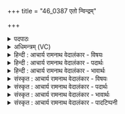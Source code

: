 +++
title = "46_0387 एतो न्विन्द्रम्"

+++
<details><summary>पदपाठः</summary>

आ꣢। इ꣣त। उ। नु꣢। इ꣡न्द्र꣢꣯म्। स्त꣡वा꣢꣯म। स꣡खा꣢꣯यः। स। खा꣣यः। स्तो꣡म्य꣢꣯म्। न꣡र꣢꣯म्। कृ꣣ष्टीः꣢। यः। वि꣡श्वाः꣢꣯। अ꣣भ्य꣡स्ति꣢। अ꣣भि। अ꣡स्ति꣢꣯। ए꣡कः꣢꣯। इत्। ३८७।
</details>

<details><summary>अधिमन्त्रम् (VC)</summary>

- इन्द्रः
- विश्वमना वैयश्वः
- उष्णिक्
- ऋषभः
- ऐन्द्रं काण्डम्
</details>

<details><summary>हिन्दी : आचार्य रामनाथ वेदालंकार - विषयः</summary>

अगले मन्त्र में सखाओं को इन्द्र परमेश्वर की स्तुति के लिए बुलाया जा रहा है।
</details>

<details><summary>हिन्दी : आचार्य रामनाथ वेदालंकार - पदार्थः</summary>

पदार्थान्वयभाषाः -  हे (सखायः) मित्रो ! तुम (नु) शीघ्र ही (एत उ) आओ। हम-तुम मिलकर (स्तोम्यम्) स्तुति के योग्य, (नरम्) नेता, (इन्द्रम्) राजाधिराज परमेश्वर की (स्तवाम) उपासना करें, (यः) जो (एकः-इत्) अकेला ही (विश्वाः कृष्टीः) सब मानवी प्रजाओं से (अध्यस्ति) महिमा में अधिक है ॥७॥
</details>

<details><summary>हिन्दी : आचार्य रामनाथ वेदालंकार - भावार्थः</summary>

भावार्थभाषाः -  जो अकेला होता हुआ भी करोड़ों-करोड़ों की संख्याओं में विद्यमान मनुष्यों से महिमा में अधिक है, उसी सकल ब्रह्माण्ड के अधीश्वर की सबको स्तुति और आराधना करनी चाहिए ॥७॥
</details>

<details><summary>संस्कृत : आचार्य रामनाथ वेदालंकार - विषयः</summary>

अथ सखाय इन्द्रं परमेश्वरं स्तोतुमाहूयन्ते।
</details>

<details><summary>संस्कृत : आचार्य रामनाथ वेदालंकार - पदार्थः</summary>

पदार्थान्वयभाषाः -  हे (सखायः) सुहृदः ! यूयम् (नु) क्षिप्रम् (एत उ) आगच्छत खलु, यूयं वयं च संभूय (स्तोम्यम्) स्तोमार्हम्, (नरम्) नेतारम् (इन्द्रम्) राजाधिराजं परमेश्वरम् (स्तवाम) उपासीमहि। स्तौतेर्लेटि रूपम्। (यः एकः इत्) यः एकलोऽपि (विश्वाः कृष्टीः) समस्ताः मानवीः प्रजाः (अभ्यस्ति) अभिभवति, महिम्ना अतिशेते ॥७॥
</details>

<details><summary>संस्कृत : आचार्य रामनाथ वेदालंकार - भावार्थः</summary>

भावार्थभाषाः -  य एकोऽपि सन् कोटिकोटिसंख्यासु विद्यमानान् मानवान् स्वमहिम्नाऽतिशेते स एव सकलब्रह्माण्डाधीश्वरः सर्वैरपि स्तोतव्य आराधनीयश्च ॥७॥
</details>

<details><summary>संस्कृत : आचार्य रामनाथ वेदालंकार - पादटिप्पनी</summary>

टिप्पणी:   १. ऋ० ८।२४।१९। अथ० २०।६५।१ ‘सखायः स्तोम्यं’ इत्यत्र ‘सखाय स्तोम्यं’ इति पाठः।
</details>